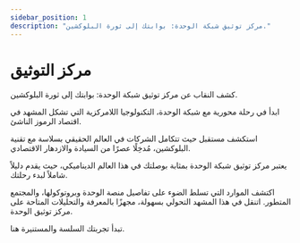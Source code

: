 ```yaml
---
sidebar_position: 1
description: "مركز توثيق شبكة الوحدة: بوابتك إلى ثورة البلوكشين."
---
```


# مركز التوثيق

كشف النقاب عن مركز توثيق شبكة الوحدة: بوابتك إلى ثورة البلوكشين.

ابدأ في رحلة محورية مع شبكة الوحدة، التكنولوجيا اللامركزية التي تشكل المشهد في اقتصاد الرموز الناشئ.

استكشف مستقبل حيث تتكامل الشركات في العالم الحقيقي بسلاسة مع تقنية البلوكشين، مُدخِلًا عصرًا من السيادة والازدهار الاقتصادي.

يعتبر مركز توثيق شبكة الوحدة بمثابة بوصلتك في هذا العالم الديناميكي، حيث يقدم دليلاً شاملاً لبدء رحلتك.

اكتشف الموارد التي تسلط الضوء على تفاصيل منصة الوحدة وبروتوكولها، والمجتمع المتطور. اتنقل في هذا المشهد التحولي بسهولة، مجهزًا بالمعرفة والتحليلات المتاحة على مركز توثيق الوحدة.

تبدأ تجربتك السلسة والمستنيرة هنا.
